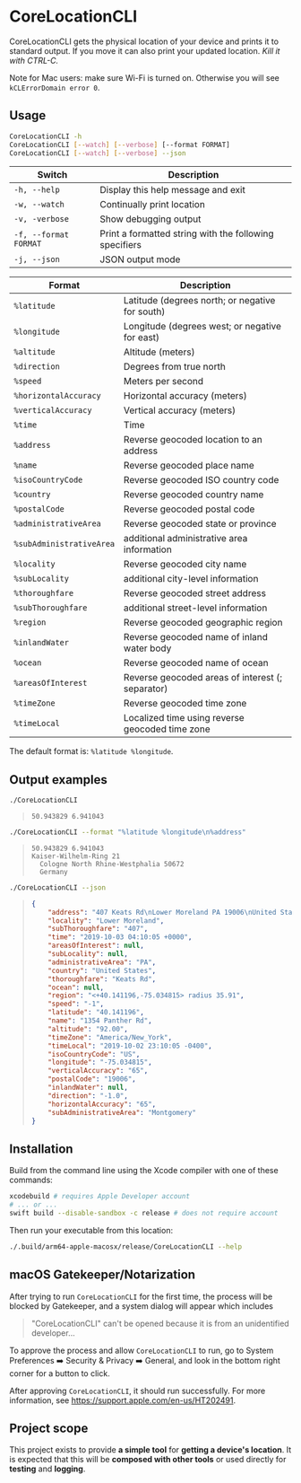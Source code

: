 # CoreLocationCLI

CoreLocationCLI gets the physical location of your device and prints it to standard output. If you move it can also print your updated location. *Kill it with CTRL-C.*

Note for Mac users: make sure Wi-Fi is turned on. Otherwise you will see `kCLErrorDomain error 0`.

## Usage

```sh
CoreLocationCLI -h
CoreLocationCLI [--watch] [--verbose] [--format FORMAT]
CoreLocationCLI [--watch] [--verbose] --json
```

| Switch                   | Description                                            |
| ------------------------ | ------------------------------------------------------ |
| `-h, --help`             | Display this help message and exit                     |
| `-w, --watch`            | Continually print location                             |
| `-v, -verbose`           | Show debugging output                                  |
| `-f, --format FORMAT`    | Print a formatted string with the following specifiers |
| `-j, --json`             | JSON output mode                                       |

| Format                   | Description                                            |
| ------------------------ | ------------------------------------------------------ |
| `%latitude`              | Latitude (degrees north; or negative for south) |
| `%longitude`             | Longitude (degrees west; or negative for east) |
| `%altitude`              | Altitude (meters)                        |
| `%direction`             | Degrees from true north                  |
| `%speed`                 | Meters per second                        |
| `%horizontalAccuracy`    | Horizontal accuracy (meters)             |
| `%verticalAccuracy`      | Vertical accuracy (meters)               |
| `%time`                  | Time                                     |
| `%address`               | Reverse geocoded location to an address  |
| `%name`                  | Reverse geocoded place name |
| `%isoCountryCode`        | Reverse geocoded ISO country code |
| `%country`               | Reverse geocoded country name |
| `%postalCode`            | Reverse geocoded postal code |
| `%administrativeArea`    | Reverse geocoded state or province |
| `%subAdministrativeArea` | additional administrative area information |
| `%locality`              | Reverse geocoded city name |
| `%subLocality`           | additional city-level information |
| `%thoroughfare`          | Reverse geocoded street address |
| `%subThoroughfare`       | additional street-level information |
| `%region`                | Reverse geocoded geographic region |
| `%inlandWater`           | Reverse geocoded name of inland water body |
| `%ocean`                 | Reverse geocoded name of ocean|
| `%areasOfInterest`       | Reverse geocoded areas of interest (; separator) |
| `%timeZone`              | Reverse geocoded time zone |
| `%timeLocal`             | Localized time using reverse geocoded time zone |

The default format is: `%latitude %longitude`.

## Output examples

```sh
./CoreLocationCLI
```

> ```
> 50.943829 6.941043
> ```

```sh
./CoreLocationCLI --format "%latitude %longitude\n%address"
```

> ```
> 50.943829 6.941043
> Kaiser-Wilhelm-Ring 21
> 	Cologne North Rhine-Westphalia 50672
> 	Germany
> ```

```sh
./CoreLocationCLI --json
```

> ```json
> {
>     "address": "407 Keats Rd\nLower Moreland PA 19006\nUnited States",
>     "locality": "Lower Moreland",
>     "subThoroughfare": "407",
>     "time": "2019-10-03 04:10:05 +0000",
>     "areasOfInterest": null,
>     "subLocality": null,
>     "administrativeArea": "PA",
>     "country": "United States",
>     "thoroughfare": "Keats Rd",
>     "ocean": null,
>     "region": "<+40.141196,-75.034815> radius 35.91",
>     "speed": "-1",
>     "latitude": "40.141196",
>     "name": "1354 Panther Rd",
>     "altitude": "92.00",
>     "timeZone": "America/New_York",
>     "timeLocal": "2019-10-02 23:10:05 -0400",
>     "isoCountryCode": "US",
>     "longitude": "-75.034815",
>     "verticalAccuracy": "65",
>     "postalCode": "19006",
>     "inlandWater": null,
>     "direction": "-1.0",
>     "horizontalAccuracy": "65",
>     "subAdministrativeArea": "Montgomery"
> }
>  ```

## Installation

Build from the command line using the Xcode compiler with one of these commands:

```sh
xcodebuild # requires Apple Developer account
# ... or ...
swift build --disable-sandbox -c release # does not require account
```

Then run your executable from this location:

```sh
./.build/arm64-apple-macosx/release/CoreLocationCLI --help
```

## macOS Gatekeeper/Notarization

After trying to run `CoreLocationCLI` for the first time, the process will be blocked by Gatekeeper, and a system dialog will appear which includes

> "CoreLocationCLI" can't be opened because it is from an unidentified developer...

To approve the process and allow `CoreLocationCLI` to run, go to System Preferences ➡️ Security & Privacy ➡️ General, and look in the bottom right corner for a button to click.

After approving `CoreLocationCLI`, it should run successfully. For more information, see https://support.apple.com/en-us/HT202491.

## Project scope

This project exists to provide **a simple tool** for **getting a device's location**. It is expected that this will be **composed with other tools** or used directly for **testing** and **logging**.
